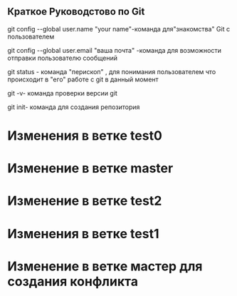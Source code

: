 ##  Краткое Руководстово по Git
git config --global user.name "your name"-команда для"знакомства" Git  с пользователем

git config --global user.email "ваша почта" -команда для возможности отправки пользователю сообщений

git status - команда "перископ" , для понимания пользователем что происходит в "его" работе с git в данный момент

git -v- команда проверки версии git

git init- команда для создания репозитория

# Изменения в ветке test0
# Изменение в ветке master
# Изменение в ветке test2
# Изменения в ветке test1

# Изменение в ветке мастер для создания конфликта



